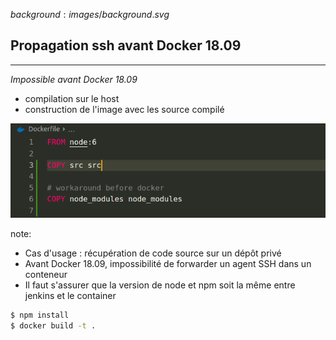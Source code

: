 $background:images/background.svg$
## Propagation ssh avant Docker 18.09
---

*Impossible avant Docker 18.09*

* compilation sur le host
* construction de l'image avec les source compilé

![before-docker-1809](images/before-docker-1809.png)

note: 
* Cas d'usage : récupération de code source sur un dépôt privé
* Avant Docker 18.09, impossibilité de forwarder un agent SSH dans un conteneur
* Il faut s'assurer que la version de node et npm soit la même entre jenkins et le container

```sh
$ npm install
$ docker build -t .
```
